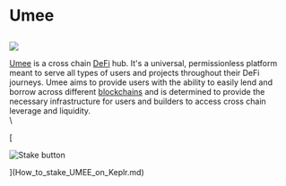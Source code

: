 # Umee

##

![](https://user-images.githubusercontent.com/95366163/157274600-7b813ae1-d5d9-49c0-a406-7dd299f40b3a.png)

[Umee](https://agoric.com/) is a cross chain [DeFi](../glossary/defi.md) hub. It's a universal, permissionless platform meant to serve all types of users and projects throughout their DeFi journeys. Umee aims to provide users with the ability to easily lend and borrow across different [blockchains](../glossary/blockchain.md) and is determined to provide the necessary infrastructure for users and builders to access cross chain leverage and liquidity.\
\


\[

![Stake button](https://user-images.githubusercontent.com/95366163/157274728-c124ce5c-f613-4397-90a6-1b0b193e98f2.png)

]\(How\_to\_stake\_UMEE\_on\_Keplr.md)
